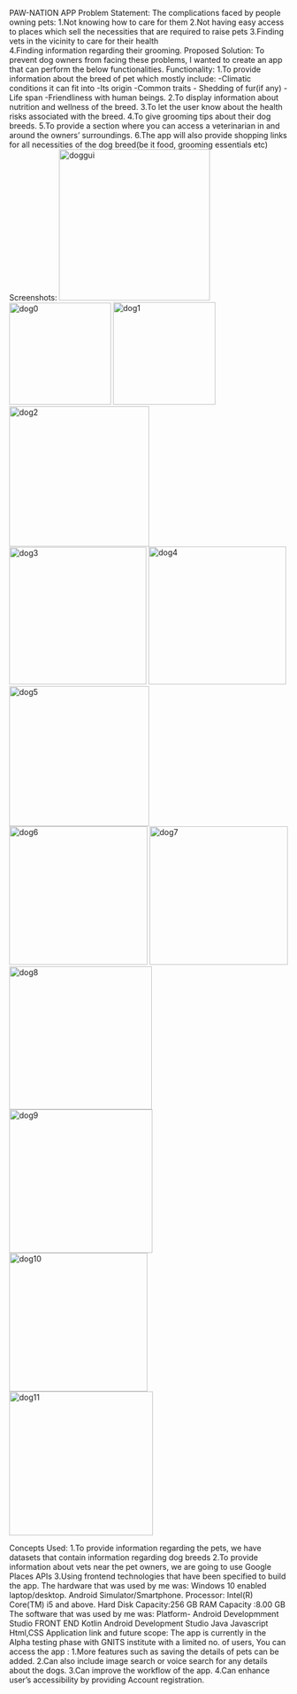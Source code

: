 PAW-NATION APP
Problem Statement:
The complications faced by people owning pets: 
1.Not knowing how to care for them
2.Not having easy access to places which sell the necessities that are required to raise pets
3.Finding vets in the vicinity to care for their health  
4.Finding information regarding their grooming.
Proposed Solution:
To prevent dog owners from facing these problems, I wanted to create an app that can perform the below functionalities. 
Functionality:
1.To provide information about the breed of pet which mostly include:
        -Climatic conditions it can fit into
        -Its origin
        -Common traits
        - Shedding of fur(if any)
        -Life span
        -Friendliness with human beings.
2.To display information about nutrition and wellness of the breed.
3.To let the user know about the health risks associated with the breed.
4.To give grooming tips about their dog breeds.
5.To provide a section where you can access a veterinarian in and around the owners’ surroundings.
6.The app will also provide shopping links for all necessities of the dog breed(be it food, grooming essentials etc)
Screenshots:
<img width="273" alt="doggui" src="https://user-images.githubusercontent.com/69782520/148675738-fa788197-6fe6-4426-84a8-5d686b98c57e.png">
<img width="184" alt="dog0" src="https://user-images.githubusercontent.com/69782520/148675680-c02b7df5-fa3f-44ec-aca1-433eca1f962d.png">
<img width="185" alt="dog1" src="https://user-images.githubusercontent.com/69782520/148675694-d0aa325d-5092-4f02-b484-236ee76c1481.png">
<img width="253" alt="dog2" src="https://user-images.githubusercontent.com/69782520/148675702-7efe36aa-e6eb-4f54-8518-dabd8d5e8bd2.png">
<img width="248" alt="dog3" src="https://user-images.githubusercontent.com/69782520/148675715-181afc1e-6817-45d0-9228-89ae61579d7d.png">
<img width="249" alt="dog4" src="https://user-images.githubusercontent.com/69782520/148675717-0d9a26a1-3bca-4d76-8364-aee0a66efe19.png">
<img width="253" alt="dog5" src="https://user-images.githubusercontent.com/69782520/148675720-4ba8e897-e22d-4587-b63f-d27b1cb6a05c.png">
<img width="250" alt="dog6" src="https://user-images.githubusercontent.com/69782520/148675723-22325f37-a76d-4da1-bab5-b86ad758534c.png">
<img width="250" alt="dog7" src="https://user-images.githubusercontent.com/69782520/148675724-e09bbecf-faa9-4ef2-a859-e713d4402069.png">
<img width="258" alt="dog8" src="https://user-images.githubusercontent.com/69782520/148675727-96a2e43d-44b3-4e1b-90c8-ec84d56f6ba6.png">
<img width="259" alt="dog9" src="https://user-images.githubusercontent.com/69782520/148675731-b4acff93-996b-479b-a065-d720598b9b08.png">
<img width="250" alt="dog10" src="https://user-images.githubusercontent.com/69782520/148675733-9ccc4a3f-d829-4f86-b5d9-a7d8e99504e0.png">
<img width="260" alt="dog11" src="https://user-images.githubusercontent.com/69782520/148675735-a482744e-0416-4219-a479-e6d21e1dc1ab.png">

Concepts Used:
1.To provide information regarding the pets, we have datasets that contain information regarding dog breeds
2.To provide information about vets near the pet owners, we are going to use Google Places APIs
3.Using frontend technologies that have been specified to build the app.
The hardware that was used by me was:
Windows 10 enabled laptop/desktop.
Android Simulator/Smartphone.
Processor: Intel(R) Core(TM) i5 and above.
Hard Disk Capacity:256 GB
RAM Capacity	:8.00 GB
The software that was used by me was:
Platform- Android Developmment Studio
FRONT END
Kotlin
Android Development Studio
Java
Javascript
Html,CSS
Application link and future scope:
The app is currently in the Alpha testing phase with GNITS institute with a limited no. of users, You can access the app : 
1.More features such as saving the details of pets can be added.
2.Can also include image search or voice search for any details about the dogs.
3.Can improve the workflow of the app.
4.Can enhance user’s accessibility by providing Account registration.


